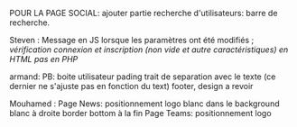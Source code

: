POUR LA PAGE SOCIAL: ajouter partie recherche d'utilisateurs: barre de recherche.



Steven : Message en JS lorsque les paramètres ont été modifiés ;
*vérification connexion et inscription (non vide et autre caractéristiques) en HTML pas en PHP*

armand: 
    PB:
    boite utilisateur pading trait de separation avec le texte (ce dernier ne s'ajuste pas en fonction du text)
    footer, design a revoir

Mouhamed : Page News: positionnement logo blanc dans le background blanc à droite
                       border bottom à la fin 
           Page Teams: positionnement logo
